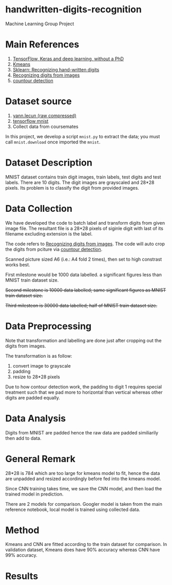 # handwritten-digits-recognition
Machine Learning Group Project

# Main References
1. [TensorFlow, Keras and deep learning, without a PhD](https://codelabs.developers.google.com/codelabs/cloud-tensorflow-mnist#0)
2. [Kmeans](https://github.com/sharmaroshan/MNIST-Using-K-means/blob/master/KMeans%20Clustering%20for%20Imagery%20Analysis%20(Jupyter%20Notebook).ipynb)
3. [Sklearn: Recognizing hand-written digits](https://scikit-learn.org/stable/auto_examples/classification/plot_digits_classification.html#sphx-glr-auto-examples-classification-plot-digits-classification-py)
4. [Recognizing digits from images](https://yash-kukreja-98.medium.com/recognizing-handwritten-digits-in-real-life-images-using-cnn-3b48a9ae5e3)
5. [countour detection](https://docs.opencv.org/4.x/d7/d4d/tutorial_py_thresholding.html)

# Dataset source
1. [yann.lecun (raw compressed)](https://yann.lecun.com/exdb/mnist/)
2. [tensorflow mnist](https://www.tensorflow.org/datasets/catalog/mnist)
3. Collect data from coursemates

In this project, we develop a script `mnist.py` to extract the data; you must call `mnist.download` once imported the `mnist`.

# Dataset Description
MNIST dataset contains train digit images, train labels, test digits and test labels. There are 10 digits. The digit images are grayscaled and 28*28 pixels. Its problem is to classify the digit from provided images.

# Data Collection
We have developed the code to batch label  and transform digits from given image file. The resultant file is a 28*28 pixels of siginle digit with last of its filename excluding extension is the label. 

The code refers to [Recognizing digits from images](https://yash-kukreja-98.medium.com/recognizing-handwritten-digits-in-real-life-images-using-cnn-3b48a9ae5e3). The code will auto crop the digits from pciture via [countour detection](https://docs.opencv.org/4.x/d7/d4d/tutorial_py_thresholding.html).

Scanned picture sized A6 (i.e.: A4 fold 2 times), then set to high constrast works best.

First milestone would be 1000 data labelled. a significant figures less than MNIST train dataset size.

~~Second milestone is 10000 data labelled; same significant figures as MNIST train dataset size.~~

~~Third milesteon is 30000 data labelled; half of MNIST train dataset size.~~

# Data Preprocessing

Note that transformation and labelling are done just after cropping out the digits from images.

The transformation is as follow:

1. convert image to grayscale
2. padding
3. resize to 28*28 pixels

Due to how contour detection work, the padding to digit 1 requires special treatment such that we pad more to horizontal than vertical whereas other digits are padded equally.

# Data Analysis
Digits from MNIST are padded hence the raw data are padded similiarily then add to data.

# General Remark
28*28 is 784 which are  too large for kmeans model to fit, hence the data are unpadded and resized accordingly before fed into the kmeans model.

Since CNN training takes time, we save the CNN model, and then load the trained model in prediction. 

There are 2 models for comparison. Googler model is taken from the main reference notebook, local model is trained using collected data.

# Method

Kmeans and CNN are fitted according to the train dataset for comparison. In validation dataset, Kmeans does have 90% accuracy whereas CNN have 99% accuracy.

# Results


